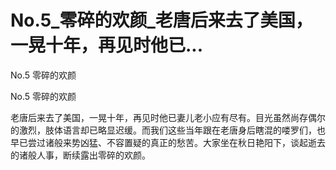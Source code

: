 # No.5_零碎的欢颜_老唐后来去了美国，一晃十年，再见时他已...

No.5 零碎的欢颜

No.5 零碎的欢颜

老唐后来去了美国，一晃十年，再见时他已妻儿老小应有尽有。目光虽然尚存偶尔的激烈，肢体语言却已略显迟缓。而我们这些当年跟在老唐身后瞎混的喽罗们，也早已尝过诸般来势凶猛、不容置疑的真正的愁苦。大家坐在秋日艳阳下，谈起逝去的诸般人事，断续露出零碎的欢颜。